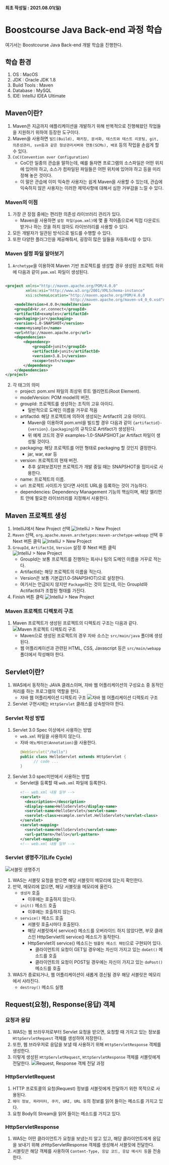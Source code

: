 #### 최초 작성일 : 2021.08.01(일)

# Boostcourse Java Back-end 과정 학습

여기서는 Boostcourse Java Back-end 개발 학습을 진행한다.

## 학습 환경

1. OS : MacOS
2. JDK : Oracle JDK 1.8
4. Build Tools : Maven
5. Database : MySQL
6. IDE: IntelliJ IDEA Ultimate

## Maven이란?

1. Maven은 지금까지 애플리케이션을 개발하기 위해 반복적으로 진행해왔던 작업들을 지원하기 위하여 등장한 도구이다.
2. Maven을 사용하면 `빌드(Build), 패키징, 문서화, 테스트와 테스트 리포팅, git, 의존성관리, svn등과 같은 형상관리서버와 연동(SCMs), 배포` 등의 작업을 손쉽게 할 수 있다.
3. `CoC(Convention over Configuration)`
    - CoC란 일종의 관습을 말하는데, 예를 들자면 프로그램의 소스파일은 어떤 위치에 있어야 하고, 소스가 컴파일된 파일들은 어떤 위치에 있어야 하고 등을 미리 정해 놓은 것이다.
    - 이 말은 관습에 이미 익숙한 사용자는 쉽게 Maven을 사용할 수 있는데, 관습에 익숙하지 않은 사용자는 이러한 제약사항에 대해서 심한 거부감을 느낄 수 있다.

### Maven의 이점

1. 가장 큰 장점 중에는 편리한 의존성 라이브러리 관리가 있다.
    - Maven을 사용하면 `설정 파일(pom.xml)`에 몇 줄 적어줌으로써 직접 다운로드 받거나 하는 것을 하지 않아도 라이브러리를 사용할 수 있다.
2. 모든 개발자가 일관된 방식으로 빌드를 수행할 수 있다.
3. 또한 다양한 플러그인을 제공해줘서, 굉장히 많은 일들을 자동화시킬 수 있다.

### Maven 설정 파일 알아보기

1. `Archetype`을 이용하여 Maven 기반 프로젝트를 생성할 경우 생성된 프로젝트 하위에 다음과 같이 `pom.xml` 파일이 생성된다.

```xml

<project xmlns="http://maven.apache.org/POM/4.0.0"
         xmlns:xsi="http://www.w3.org/2001/XMLSchema-instance"
         xsi:schemaLocation="http://maven.apache.org/POM/4.0.0 
                             http://maven.apache.org/maven-v4_0_0.xsd">
    <modelVersion>4.0.0</modelVersion>
    <groupId>kr.or.connect</groupId>
    <artifactId>examples</artifactId>
    <packaging>jar</packaging>
    <version>1.0-SNAPSHOT</version>
    <name>mysample</name>
    <url>http://maven.apache.org</url>
    <dependencies>
        <dependency>
            <groupId>junit</groupId>
            <artifactId>junit</artifactId>
            <version>3.8.1</version>
            <scope>test</scope>
        </dependency>
    </dependencies>
</project>

```

2. 각 태그의 의미
    - project: pom.xml 파일의 최상위 루트 엘리먼트(Root Element).
    - modelVersion: POM model의 버전.
    - groupId: 프로젝트를 생성하는 조직의 고유 아이디.
        - 일반적으로 도메인 이름을 거꾸로 적음
    - artifactId: 해당 프로젝트에 의하여 생성되는 Artifact의 고유 아이디.
        - Maven을 이용하여 pom.xml을 빌드할 경우 다음과 같이 `{artifactid}-{version}.{packaging}`의 규칙으로 Artifact가 생성된다.
        - 위 예제 코드의 경우 examples-1.0-SNAPSHOT.jar Artifact 파일이 생성될 것이다.
    - packaging: 해당 프로젝트를 어떤 형태로 packaging 할 것인지 결정한다.
        - jar, war, ear 등
    - version: 프로젝트의 현재 버전.
        - 추후 살펴보겠지만 프로젝트가 개발 중일 때는 SNAPSHOT을 접미사로 사용한다.
    - name: 프로젝트의 이름.
    - url: 프로젝트 사이트가 있다면 사이트 URL을 등록하는 것이 가능하다.
    - dependencies:  Dependency Management 기능의 핵심이며, 해당 엘리먼트 안에 필요한 라이브러리를 지정해서 사용한다.

## Maven 프로젝트 생성

1. IntelliJ에서 New Project 선택
   ![IntelliJ > New Project](images/setting01.png)
2. `Maven` 선택, `org.apache.maven.archetypes:maven-archetype-webapp` 선택 후 Next 버튼 클릭
   ![IntelliJ > New Project](images/setting02.png)
3. `GroupId`, `ArtifactId`, `Version` 설정 후 Next 버튼 클릭
   ![IntelliJ > New Project](images/setting03.png)
    - GroupId는 보통 프로젝트를 진행하는 회사나 팀의 도메인 이름을 거꾸로 적는다.
    - ArtifactId는 해당 프로젝트의 이름을 적는다.
    - Version은 보통 기본값(1.0-SNAPSHOT)으로 설정한다.
    - 여기서는 언급되지 않지만 `Package`라는 것이 있는데, 이는 GroupId와 ActifactId가 조합된 형태를 가진다.
4. Finish 버튼 클릭
   ![IntelliJ > New Project](images/setting04.png)

### Maven 프로젝트 디렉토리 구조

1. Maven 프로젝트가 생성된 프로젝트의 디렉토리 구조는 다음과 같다.
   ![Maven 프로젝트 디렉토리 구조](images/maven01.png)
    - Maven으로 생성된 프로젝트의 경우 자바 소스는 `src/main/java` 폴더에 생성된다.
    - 웹 어플리케이션과 관련된 HTML, CSS, Javascript 등은 `src/main/webapp` 폴더에서 작성해야 한다.

## Servlet이란?

1. WAS에서 동작하는 JAVA 클래스이며, 자바 웹 어플리케이션의 구성요소 중 동적인 처리를 하는 프로그램의 역할을 한다.
    - 자바 웹 어플리케이션 디렉토리 구조
      ![자바 웹 어플리케이션 디렉토리 구조](images/servlet01.png)
2. Servlet 구현시에는 `HttpServlet` 클래스를 상속받아야 한다.

### Servlet 작성 방법

1. Servlet 3.0 Spec 이상에서 사용하는 방법
    - `web.xml` 파일을 사용하지 않는다.
    - 자바 `애노케이션(Annotation)`을 사용한다.
      ```java
      @WebServlet("/hello")
      public class HelloServlet extends HttpServlet {
            // code ...
      }
      ```
2. Servlet 3.0 spec미만에서 사용하는 방법
    - Servlet을 등록할 때 `web.xml` 파일에 등록한다.
      ```xml
      <!-- web.xml 내용 일부 -->
      <servlet>
        <description></description>
        <display-name>HelloServlet</display-name>
        <servlet-name>HelloServlet</servlet-name>
        <servlet-class>example.servlet.HelloServlet</servlet-class>
      </servlet>
      <servlet-mapping>
        <servlet-name>HelloServlet</servlet-name>
        <url-pattern>/hello</url-pattern>
      </servlet-mapping>
      <!-- web.xml 내용 일부 -->
      ```

### Servlet 생명주기(Life Cycle)

![서블릿 생명주기](images/servlet02.png)

1. WAS는 서블릿 요청을 받으면 해당 서블릿이 메모리에 있는지 확인한다.
2. 만약, 메모리에 없으면, 해당 서블릿을 메모리에 올린다.
    - `생성자` 호출
        - 이후에는 호출하지 않는다.
    - `init()` 메소드 호출
        - 이후에는 호출하지 않는다.
    - `service()` 메소드 호출
        - 서블릿 호출시마다 호출된다.
        - 해당 서블릿에서 service() 메소드를 오버라이드 하지 않았다면, 부모 클래스인 HttpServlet의 service() 메소드가 동작한다.
        - HttpServlet의 service() 메소드는 `템플릿 메소드 패턴`으로 구현되어 있다.
            - 클라이언트의 요청이 GET일 경우에는 자신이 가지고 있는 `doGet()` 메소드를 호출
            - 클라이언트의 요청이 POST일 경우에는 자신이 가지고 있는 `doPost()` 메소드를 호출
3. WAS가 종료되거나, 웹 어플리케이션이 새롭게 갱신될 경우 해당 서블릿은 메모리에서 사라진다.
    - `destroy()` 메소드 실행

## Request(요청), Response(응답) 객체

### 요청과 응답

1. WAS는 웹 브라우저로부터 Servlet 요청을 받으면, 요청할 때 가지고 있는 정보를 `HttpServletRequest` 객체를 생성하여 저장한다.
2. 또한, 웹 브라우저로 응답을 보낼 때 사용하기 위해 `HttpServletResponse` 객체를 생성한다.
3. 이렇게 생성된 `HttpServletRequest`, `HttpServletResponse` 객체를 서블릿에게 전달한다.
   ![Request, Response 객체 전달 과정](images/servlet03.png)

### HttpServletRequest

1. HTTP 프로토콜의 요청(Request) 정보를 서블릿에게 전달하기 위한 목적으로 사용된다.
2. `헤더 정보, 파라미터, 쿠키, URI, URL 등`의 정보를 읽어 들이는 메소드를 가지고 있다.
3. 요청 Body의 Stream을 읽어 들이는 메소드를 가지고 있다.

### HttpServletResponse

1. WAS는 어떤 클라이언트가 요청을 보냈는지 알고 있고, 해당 클라이언트에게 응답을 보내기 위해 zHttpServletResponse 객체를 생성해서 서블릿에 전달한다.
2. 서블릿은 해당 객체를 사용하여 `Content-Type, 응답 코드, 응답 메시지 등`을 전송한다.